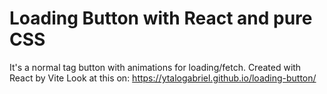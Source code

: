 # Loading Button with React and pure CSS

It's a normal tag button with animations for loading/fetch. Created with React by Vite
Look at this on: https://ytalogabriel.github.io/loading-button/
